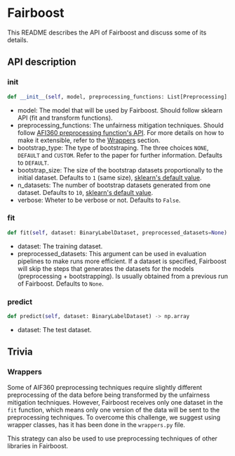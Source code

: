 # Fairboost
This README describes the API of Fairboost and discuss some of its details.


## API description

### init
```python
def __init__(self, model, preprocessing_functions: List[Preprocessing], bootstrap_type=Bootstrap_type.DEFAULT, bootstrap_size=1, n_datasets=10, verbose=False)
```
- model: The model that will be used by Fairboost. Should follow sklearn API (fit and transform functions). 
- preprocessing_functions: The unfairness mitigation techniques. Should follow [AFI360 preprocessing function's API](https://aif360.readthedocs.io/en/latest/modules/algorithms.html#module-aif360.algorithms.preprocessing). For more details on how to make it extensible, refer to the [Wrappers](#wrappers) section.
- bootstrap_type: The type of bootstraping. The three choices `NONE`, `DEFAULT` and `CUSTOM`. Refer to the paper for further information. Defaults to `DEFAULT`.
- bootstrap_size: The size of the bootstrap datasets proportionally to the initial dataset. Defaults to `1` (same size), [sklearn's default value](https://scikit-learn.org/stable/modules/generated/sklearn.ensemble.BaggingClassifier.html).
- n_datasets: The number of bootstrap datasets generated from one dataset. Defaults to `10`, [sklearn's default value](https://scikit-learn.org/stable/modules/generated/sklearn.ensemble.BaggingClassifier.html).
- verbose: Wheter to be verbose or not. Defaults to `False`.

### fit
```python
def fit(self, dataset: BinaryLabelDataset, preprocessed_datasets=None)
```
- dataset: The training dataset.
- preprocessed_datasets: This argument can be used in evaluation pipelines to make runs more efficient. If a dataset is specified, Fairboost will skip the steps that generates the datasets for the models (preprocessing + bootstrapping). Is usually obtained from a previous run of Fairboost. Defaults to `None`. 

### predict
```python
def predict(self, dataset: BinaryLabelDataset) -> np.array
```
- dataset: The test dataset.

## Trivia

### Wrappers
Some of AIF360 preprocessing techniques require slightly different preprocessing of the data before being transformed by the unfairness mitigation techniques. However, Fairboost receives only one dataset in the `fit` function, which means only one version of the data will be sent to the preprocessing techniques. To overcome this challenge, we suggest using wrapper classes, has it has been done in the `wrappers.py` file. 

This strategy can also be used to use preprocessing techniques of other libraries in Fairboost.

